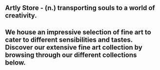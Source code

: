 ## Artly Store - (n.) transporting souls to a world of creativity.
## We house an impressive selection of fine art to cater to different sensibilities and tastes. Discover our extensive fine art collection by browsing through our different collections below.

